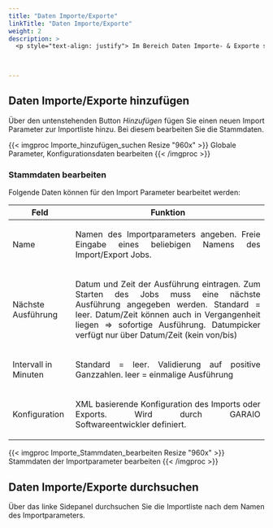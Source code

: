 ```yaml
---
title: "Daten Importe/Exporte"
linkTitle: "Daten Importe/Exporte"
weight: 2
description: >
  <p style="text-align: justify"> Im Bereich Daten Importe- & Exporte sehen Sie die Importliste und bearbeiten diese. Es steht Ihnen der generische Service für Import und Export von verschiedenen Datenstämmen zur Konfiguration zur Verfügung. Erlaubt sind Importe/Exporte aus/in CSV, XML, TXT, MS SQL, AD. </p>
 


---
```


## Daten Importe/Exporte hinzufügen

<p style="text-align: justify">
Über den untenstehenden Button <i>Hinzufügen</i> fügen Sie einen neuen Import Parameter zur Importliste hinzu. Bei diesem bearbeiten Sie die Stammdaten.

{{< imgproc Importe_hinzufügen_suchen Resize "960x" >}}
Globale Parameter, Konfigurationsdaten bearbeiten
{{< /imgproc >}}

### Stammdaten bearbeiten

<p style="text-align: justify">
Folgende Daten können für den Import Parameter bearbeitet werden: </p>

| Feld         | Funktion         | 
| ------------- |-------------  | 
| Name      |<p style="text-align: justify"> Namen des Importparameters angeben. Freie Eingabe eines beliebigen Namens des Import/Export Jobs. </p>| 
| Nächste Ausführung      |<p style="text-align: justify"> Datum und Zeit der Ausführung eintragen. Zum Starten des Jobs muss eine nächste Ausführung angegeben werden. Standard = leer. Datum/Zeit können auch in Vergangenheit liegen => sofortige Ausführung. Datumpicker verfügt nur über Datum/Zeit (kein von/bis) </p>|
| Intervall in Minuten      |<p style="text-align: justify">  Standard = leer. Validierung auf positive Ganzzahlen. leer = einmalige Ausführung </p>|
| Konfiguration |<p style="text-align: justify"> XML basierende Konfiguration des Imports oder Exports. Wird durch GARAIO Softwareentwickler definiert.  </p>|  

{{< imgproc Importe_Stammdaten_bearbeiten Resize "960x" >}}
Stammdaten der Importparameter bearbeiten
{{< /imgproc >}}

## Daten Importe/Exporte durchsuchen 

<p style="text-align: justify">
Über das linke Sidepanel durchsuchen Sie die Importliste nach dem Namen des Importparameters. </p>


